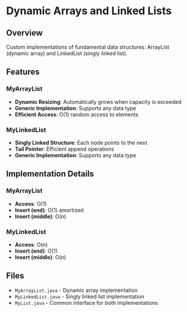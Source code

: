# Dynamic Arrays and Linked Lists

## Overview
Custom implementations of fundamental data structures: ArrayList (dynamic array) and LinkedList (singly linked list).

## Features

### MyArrayList
- **Dynamic Resizing**: Automatically grows when capacity is exceeded
- **Generic Implementation**: Supports any data type
- **Efficient Access**: O(1) random access to elements

### MyLinkedList
- **Singly Linked Structure**: Each node points to the next
- **Tail Pointer**: Efficient append operations
- **Generic Implementation**: Supports any data type

## Implementation Details

### MyArrayList
- **Access**: O(1)
- **Insert (end)**: O(1) amortized
- **Insert (middle)**: O(n)

### MyLinkedList
- **Access**: O(n)
- **Insert (end)**: O(1)
- **Insert (middle)**: O(n)

## Files
- `MyArrayList.java` - Dynamic array implementation
- `MyLinkedList.java` - Singly linked list implementation
- `MyList.java` - Common interface for both implementations
